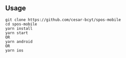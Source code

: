 Usage
-----

```
git clone https://github.com/cesar-bcyt/spos-mobile
cd spos-mobile
yarn install
yarn start
OR
yarn android
OR
yarn ios
```

